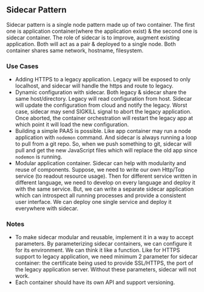 ## Sidecar Pattern

Sidecar pattern is a single node pattern made up of two container. The first one is application container(where the application exist) & the second one is sidecar container. The role of sidecar is to improve, augment existing application. Both will act as a pair & deployed to a single node. Both container shares same network, hostname, filesystem.

### Use Cases

- Adding HTTPS to a legacy application. Legacy will be exposed to only localhost, and sidecar will handle the https and route to legacy.
- Dynamic configuration with sidecar. Both legacy & sidecar share the same host/directory. Legacy will read configuration from host. Sidecar will update the configuration from cloud and notify the legacy. Worst case, sidecar may send SIGKILL signal to abort the legacy application. Once aborted, the container orchestration will restart the legacy app at which point it will load the new configuration.
- Building a simple PAAS is possible. Like app container may run a node application with `nodemon` command. And sidecar is always running a loop to pull from a git repo. So, when we push something to git, sidecar will pull and get the new JavaScript files which will replace the old app since `nodemon` is running.
- Modular application container. Sidecar can help with modularity and reuse of components. Suppose, we need to write our own Http/Top service (to readout resource usage). Then for different service written in different language, we need to develop on every language and deploy it with the same service. But, we can write a separate sidecar application which can introspect all running processes and provide a consistent user interface. We can deploy one single service and deploy it everywhere with sidecar.

### Notes

- To make sidecar modular and reusable, implement it in a way to accept parameters. By parameterizing sidecar containers, we can configure it for its environment. We can think it like a function. Like for HTTPS support to legacy application, we need minimum 2 parameter for sidecar container: the certificate being used to provide SSL/HTTPS, the port of the legacy application server. Without these parameters, sidecar will not work.
- Each container should have its own API and support versioning.